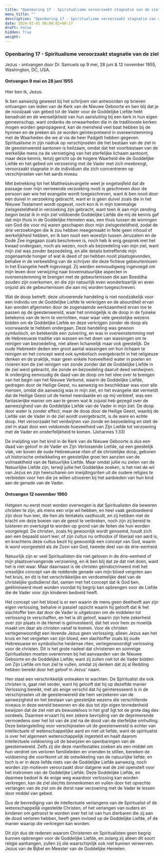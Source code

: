 ```yaml
---
title: "Openbaring 17 - Spiritualisme veroorzaakt stagnatie van de ziel"
menu_title: ""
description: "Openbaring 17 - Spiritualisme veroorzaakt stagnatie van de ziel"
date: 2024-02-01 06:00:01+00:17
draft: False
hidden: True
weight:
---
```

### Openbaring 17 - Spiritualisme veroorzaakt stagnatie van de ziel

Jezus - ontvangen door Dr. Samuels op 9 mei, 28 juni & 12 november 1955, Washington, DC, USA.

#### Ontvangen 9 mei en 28 juni 1955

Hier ben ik, Jezus.

Ik ben aanwezig geweest bij het schrijven van antwoorden op brieven ontvangen van leden van de Kerk van de Nieuwe Geboorte en ben blij dat je de noodzaak van gebed tot de Vader voor de Goddelijke Liefde hebt benadrukt en de wenselijkheid van hun aansluiting bij een kerk in hun eigen gemeenschap, want ondanks de onwaarheden die in de traditionele kerken mogen worden gepropageerd, kan de mensheid veel baat hebben bij de hymnen en de preken als ze worden geïnterpreteerd in overeenstemming met de Waarheden die we al via de heer Padgett hebben gegeven. Spiritualisme in zijn nadruk op verschijnselen die het bestaan van de ziel in de geestenwereld aantonen is heilzaam, omdat dat het voortbestaan van de werkelijke mens na de vernietiging van het sterfelijke lichaam aantoont, maar deze kennis, tenzij gericht op de hogere Waarheid die de Goddelijke Liefde en het gebed om verzoening met de Vader met zich meebrengt, veroorzaakt stagnatie in de individuen die zich concentreren op verschijnselen van het aards niveau.

Met betrekking tot het Mattheüsevangelie weet je ongetwijfeld dat de passage over mijn vermeende verzoeking nooit is geschreven door de persoon aan wie het evangelie wordt toegeschreven, want ik ben nooit door een duivel in verzoeking gebracht, want er is geen duivel zoals die in het Nieuwe Testament wordt opgevat, noch kon ik in mijn toenmalige zielsgesteldheid in verzoeking zijn gebracht, want toen ik aan mijn zending begon bezat ik in mijn ziel voldoende Goddelijke Liefde die mij de kennis gaf dat mijn thuis in de Goddelijke Hemelen was, een thuis tussen de woningen van God die voor mij waren geschapen door mijn zielsgesteldheid, zodat de drie verzoekingen die ik zou hebben meegemaakt in feite geen inhoud of werkelijkheid hebben, en ik ben nooit een woestijn tussen Jeruzalem en de Dode Zee ingegaan zoals beschreven is, noch heb ik enig gesprek met het kwaad ondergaan, noch als wezen, noch als bezoedeling van mijn ziel, want mijn ziel was zonder bezoedeling, en alle details betreffende mijn zogenaamde honger of wat ik deed of zei hebben nooit plaatsgevonden, behalve in de verbeelding van de schrijver die deze fictieve gebeurtenissen in het Evangelie heeft ingevoegd. Zij werden eenvoudigweg ingevoegd om mijn leven door verwijzing naar bovennatuurlijke aspecten in overeenstemming te brengen met de gebeurtenissen die aan Boeddha zouden zijn overkomen, en die zijn natuurlijk even wonderbaarlijk en even onjuist als de gebeurtenissen die aan mij worden toegeschreven.

Wat de doop betreft: deze uitvoerende handeling is niet noodzakelijk voor een individu om de Goddelijke Liefde te verkrijgen en de absurditeit ervan kan worden afgemeten door de zogenaamde werkzaamheid ervan toe te passen op de geestenwereld, waar het onmogelijk is de doop in de fysieke betekenis van de term te verrichten, maar waar vele geestelijke wezens bidden om de Goddelijke Liefde en deze verkrijgen zonder de doop als voorwaarde te hebben ondergaan. Deze handeling was gewoon symbolisch, en betekende een zuivering, en was in overeenstemming met de Hebreeuwse traditie van wassen en het doen van wassingen om te reinigen van bezoedeling, niet alleen lichamelijk maar ook geestelijk. De oude Hebreeën deden een groot aantal wassingen om hun lichaam te reinigen en het concept werd ook symbolisch overgebracht in het religieuze denken en de praktijk, maar geen enkele hoeveelheid water in poelen en rivieren kon de ziel reinigen van zonde zonder dat de Goddelijke Liefde in de ziel werd gebracht, die zonde en bezoedeling daaruit deed verdwijnen. Ik onderging eenvoudig de daad van de doop om het idee over te brengen van het begin van het Nieuwe Verbond, waarin de Goddelijke Liefde, gedragen door de Heilige Geest, nu aanwezig en beschikbaar was voor alle mensen, omdat die aanwezig was in mijn ziel, en het evangelie dat vermeldt dat de Heilige Geest uit de hemel neerdaalde en op mij verbleef, was een fantasierijke manier om aan te geven wat ik zojuist heb gezegd over de aanwezigheid van de Goddelijke Liefde van de Vader in mijn ziel. De doop door water is zonder effect, maar de doop door de Heilige Geest, waarbij de Liefde van de Vader in de ziel wordt overgebracht, is de ware en echte doop. Het veroorzaakt het verdwijnen van zonde en bezoedeling en stelt de ziel in staat door een voldoende hoeveelheid van Zijn Liefde tot verzoening met de Vader en onsterfelijkheid te komen. (Johannes 1:33)

De inwijding van het kind in de Kerk van de Nieuwe Geboorte is dus een daad van geloof in de Vader en Zijn Verlossende Liefde, op een geestelijk vlak, ver boven de oude Hebreeuwse riten of de christelijke doop, geboren uit historische ontwikkeling en geestelijke groei ten aanzien van de volmaaktheid van de Natuurlijke Liefde. Maar omdat jullie nu zielen van de Natuurlijke Liefde zijn, terwijl jullie het Goddelijke zoeken, is het niet de wil van Jezus en zijn heerscharen om inwijdingsriten uit de oudere religies te verbieden voor hen die ze willen uitvoeren bij het aanbieden van hun kind aan de genade van de Vader.

#### Ontvangen 12 november 1960

Hetgeen nu eerst moet worden overwogen is dat Spiritualisten die beweren christen te zijn, als mens een vrije wil hebben, en heel vaak geobsedeerd zijn door hun leer, die hen als tentakels vasthoudt, en zij hebben niet de kracht om deze boeien van de geest te verbreken, noch zijn zij bereid te luisteren en overtuigd te worden op grond van de feiten die hun worden voorgelegd. De christen, zoals hij gewoonlijk wordt genoemd, houdt zich aan een bepaald soort leer, of zijn cultus nu orthodox of liberaal van aard is, en krachtens deze cultus bezit hij gewoonlijk een concept van God, waarin ik word voorgesteld als de Zoon van God, tweede deel van de drie-eenheid.

Natuurlijk zijn er veel Spiritualisten die niet geloven in de drie-eenheid of mijn plaatsvervangende verzoening, en ik ben blij dat ze dat niet doen, want het is niet waar. Maar daarnaast is de christen geïndoctrineerd met het vreselijke concept van de reddende genade van mijn bloed vergoten aan het kruis, en dit is het verschrikkelijke en verdoemelijke deel van de christelijke godsdienst dat, samen met het concept dat ik God ben, geëlimineerd moet worden voordat hij begrip kan opbrengen voor de Liefde die de Vader voor zijn kinderen bedoeld heeft.

Het concept van het bloed is er een waarin de mens geen deelheeft aan zijn eigen verlossing, behalve in passief opzicht waarin hij gelooft dat ik het slachtoffer ben dat door de Vader is uitgekozen om de middelen tot verlossing te verschaffen, en het is dit geloof, waarin zijn hele zekerheid over zijn plaats in de Hemel is geïnvesteerd, dat het voor hem zo moeilijk maakt om daar als christen vanaf te komen. Voor de christen vertegenwoordigt een levende Jezus geen verlossing; alleen Jezus aan het kruis en het vergieten van zijn bloed, een slachtoffer zoals bij oude Hebreeuwse en symbolische heidense riten, vertegenwoordigt verlossing voor de christen. Dit is het grote nadeel dat christenen en sommige Spiritualisten moeten overwinnen bij het aanvaarden van de Nieuwe Geboorte en de Goddelijke Liefde; want zij zullen niet tot de Vader bidden om Zijn Liefde om hun ziel te vullen, omdat zij denken dat zij al Redding hebben bereikt door het geloof in Jezus' naam.

Hen staat een verschrikkelijk ontwaken te wachten. De Spiritualist die ook christen is, gaat niet verder, want hij gelooft dat hij op dezelfde manier Verlossing bereikt, met als enige verschil dat hij geïnteresseerd is in de verschijnselen uit de geestenwereld die hem verzekeren van de aanwezigheid en het bestaan van geestelijke wezens die verschillende niveaus in deze wereld bewonen en die dus tot zijn eigen tevredenheid bewijzen dat de ziel niet als bewusteloos in het graf ligt tot de grote dag des oordeels. Daarmee ervaart hij een zekere bevrijding van de deprimerende vermoedens over het lot van de ziel na de dood van de sterfelijke omhulling. Deze belangstelling voor verschijnselen uit de geestenwereld is echter van intellectuele of wetenschappelijke aard en niet uit liefde, want de spiritualist is over het algemeen wetenschappelijk ingesteld en haalt daarom intellectuele voldoening uit de bewijzen en openbaringen van de geestenwereld. Zelfs zij die deze manifestaties zoeken als een middel om hun verdriet om verloren familieleden en vrienden te stillen, bereiken de voldoening die voortkomt uit de ontwikkeling van de natuurlijke liefde; en toch is er in deze liefde niets van de Goddelijke Liefde aanwezig, noch worden zijn motieven veroorzaakt door datgene wat de ziel openstelt voor het instromen van de Goddelijke Liefde. Deze Goddelijke Liefde, en daarmee bedoel ik de enige weg waardoor verlossing kan worden verkregen, kan de ziel slechts binnenkomen en vullen door het oprechte verlangen van de ziel om de dorst naar verzoening met de Vader te lessen door middel van gebed.

Dus de bevrediging van de intellectuele verlangens van de Spiritualist of de wetenschappelijk ingestelde Christen, of het verlangen van ouders en kinderen om getroost te worden over het lot van hun dierbaren die zij aan de dood verloren hebben, heeft geen invloed op de Goddelijke Liefde, of de manier waarop die verkregen kan worden.

Dit zijn dus de redenen waarom Christenen en Spiritualisten geen begrip kunnen opbrengen voor de Goddelijke Liefde, en zolang zij alleen dit soort religie aanhangen, zullen zij die waarschijnlijk ook niet kunnen verwerven.
Jezus van de Bijbel en Meester van de Goddelijke Hemelen.
